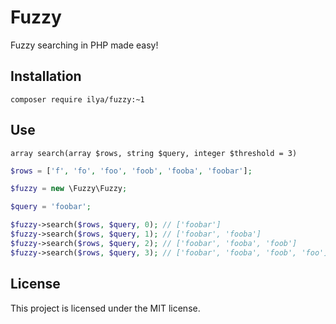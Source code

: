 # Fuzzy

Fuzzy searching in PHP made easy!

## Installation

`composer require ilya/fuzzy:~1`

## Use

`array search(array $rows, string $query, integer $threshold = 3)`


```php
$rows = ['f', 'fo', 'foo', 'foob', 'fooba', 'foobar'];

$fuzzy = new \Fuzzy\Fuzzy;

$query = 'foobar';

$fuzzy->search($rows, $query, 0); // ['foobar']
$fuzzy->search($rows, $query, 1); // ['foobar', 'fooba']
$fuzzy->search($rows, $query, 2); // ['foobar', 'fooba', 'foob']
$fuzzy->search($rows, $query, 3); // ['foobar', 'fooba', 'foob', 'foo']
```

## License

This project is licensed under the MIT license.

